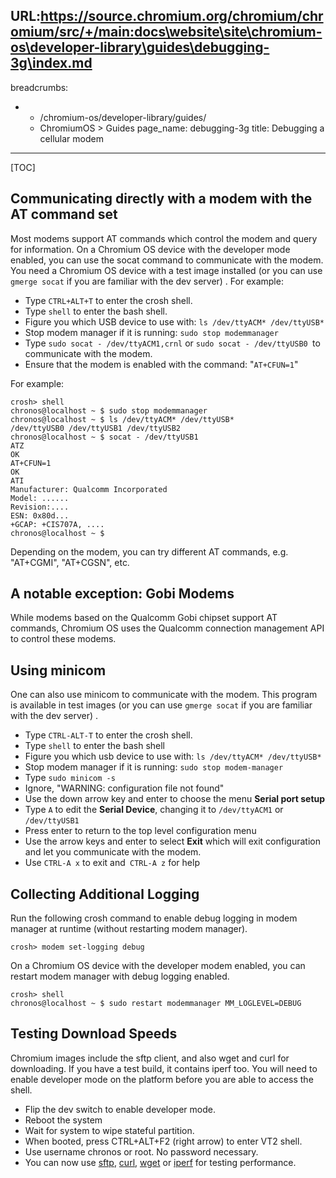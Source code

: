 URL:https://source.chromium.org/chromium/chromium/src/+/main:docs\website\site\chromium-os\developer-library\guides\debugging-3g\index.md
---
breadcrumbs:
- - /chromium-os/developer-library/guides/
  - ChromiumOS > Guides
page_name: debugging-3g
title: Debugging a cellular modem
---

[TOC]

## Communicating directly with a modem with the AT command set

Most modems support AT commands which control the modem and query for
information. On a Chromium OS device with the developer mode enabled, you can
use the socat command to communicate with the modem. You need a Chromium OS
device with a test image installed (or you can use `gmerge socat` if you are
familiar with the dev server) . For example:

*   Type `CTRL+ALT+T` to enter the crosh shell.
*   Type `shell` to enter the bash shell.
*   Figure you which USB device to use with: `ls /dev/ttyACM*
            /dev/ttyUSB*`
*   Stop modem manager if it is running: `sudo stop modemmanager`
*   Type `sudo socat - /dev/ttyACM1,crnl` or `sudo socat - /dev/ttyUSB0
            `to communicate with the modem.
*   Ensure that the modem is enabled with the command: "`AT+CFUN=1`"

For example:

```none
crosh> shell
chronos@localhost ~ $ sudo stop modemmanager
chronos@localhost ~ $ ls /dev/ttyACM* /dev/ttyUSB*
/dev/ttyUSB0 /dev/ttyUSB1 /dev/ttyUSB2
chronos@localhost ~ $ socat - /dev/ttyUSB1
ATZ
OK
AT+CFUN=1
OK
ATI
Manufacturer: Qualcomm Incorporated
Model: ......
Revision:....
ESN: 0x80d...
+GCAP: +CIS707A, ....
chronos@localhost ~ $
```

Depending on the modem, you can try different AT commands, e.g. "AT+CGMI",
"AT+CGSN", etc.

## A notable exception: Gobi Modems

While modems based on the Qualcomm Gobi chipset support AT commands, Chromium OS
uses the Qualcomm connection management API to control these modems.

## Using minicom

One can also use minicom to communicate with the modem. This program is
available in test images (or you can use `gmerge socat` if you are familiar with
the dev server) .

*   Type `CTRL-ALT-T` to enter the crosh shell.
*   Type `shell` to enter the bash shell
*   Figure you which usb device to use with: `ls /dev/ttyACM*
            /dev/ttyUSB*`
*   Stop modem manager if it is running: `sudo stop modem-manager`
*   Type `sudo minicom -s`
*   Ignore, "WARNING: configuration file not found"
*   Use the down arrow key and enter to choose the menu **Serial port
            setup**
*   Type `A` to edit the **Serial Device**, changing it to
            `/dev/ttyACM1` or `/dev/ttyUSB1`
*   Press enter to return to the top level configuration menu
*   Use the arrow keys and enter to select **Exit** which will exit
            configuration and let you communicate with the modem.
*   Use `CTRL-A x` to exit and` CTRL-A z` for help

## Collecting Additional Logging

Run the following crosh command to enable debug logging in modem manager at
runtime (without restarting modem manager).

```none
crosh> modem set-logging debug
```

On a Chromium OS device with the developer modem enabled, you can restart modem
manager with debug logging enabled.

```none
crosh> shell
chronos@localhost ~ $ sudo restart modemmanager MM_LOGLEVEL=DEBUG
```

## Testing Download Speeds

Chromium images include the sftp client, and also wget and curl for downloading.
If you have a test build, it contains iperf too. You will need to enable
developer mode on the platform before you are able to access the shell.

*   Flip the dev switch to enable developer mode.
*   Reboot the system
*   Wait for system to wipe stateful partition.
*   When booted, press CTRL+ALT+F2 (right arrow) to enter VT2 shell.
*   Use username chronos or root. No password necessary.
*   You can now use
            [sftp](http://www.openbsd.org/cgi-bin/man.cgi?query=sftp&sektion=1),
            [curl](http://curl.haxx.se/docs/manpage.html),
            [wget](http://www.gnu.org/software/wget/manual/wget.html) or
            [iperf](http://iperf.sourceforge.net/) for testing performance.
